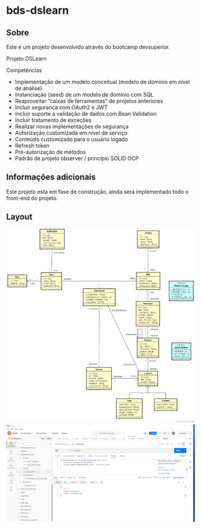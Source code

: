 

# bds-dslearn

## Sobre

Este é um projeto desenvolvido através do bootcamp devsuperior.

Projeto DSLearn

Competências

* Implementação de um modelo conceitual (modelo de domínio em nível de análise)
* Instanciação (seed) de um modelo de domínio com SQL
* Reaproveitar “caixas de ferramentas” de projetos anteriores
* Incluir segurança com OAuth2 e JWT
* Incluir suporte a validação de dados com Bean Validation
* Incluir tratamento de exceções
* Realizar novas implementações de segurança
* Autorização customizada em nível de serviço
* Conteúdo customizado para o usuário logado
* Refresh token
* Pré-autorização de métodos
* Padrão de projeto observer / princípio SOLID OCP
 
## Informações adicionais

Este projeto esta em fase de construção, ainda será implementado todo o front-end do projeto.

 
## Layout
<p align="center">
  <img width="800" src="ModeloConceitual_DSLearn.png">
  <img width="800" src="DSLearn_Postman.png">
</P>
